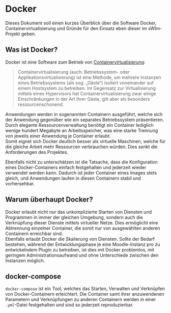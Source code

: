 # Docker

Dieses Dokument soll einen kurzes Überblick über die Software Docker, Containervirtualisierung und Gründe für den Einsatz eben dieser im sWIm-Projekt geben.

## Was ist Docker?

Docker ist eine Software zum Betrieb von [Containervirtualisierung](https://www.wikiwand.com/de/Containervirtualisierung):

> Containervirtualisierung (auch: Betriebssystem- oder Applikationsvirtualisierung) ist eine Methode, um mehrere Instanzen eines Betriebssystems (als sog. „Gäste“) isoliert voneinander auf einem Hostsystem zu betreiben. Im Gegensatz zur Virtualisierung mittels eines Hypervisors hat Containervirtualisierung zwar einige Einschränkungen in der Art ihrer Gäste, gilt aber als besonders ressourcenschonend.

Anwendungen werden in sogenannten Containern ausgeführt, welche sich der Anwendung gegenüber wie ein separates Betriebssystem präsentieren. Durch elegante Ressourcenverwaltung benötigt ein Container lediglich wenige hundert Megabyte an Arbeitsspeicher, was eine starke Trennung von jeweils einer Anwendung je Container erlaubt.  
Somit eignet sich Docker deutlich besser als virtuelle Maschinen, welche für die gleiche Arbeit mehr Ressourcen verbrauchen würden. Dies senkt die Anforderungen des Projektes.

Ebenfalls nicht zu unterschätzen ist die Tatsache, dass die Konfiguration eines Docker-Containers einfach festgehalten und jederzeit wieder verwendet werden kann. Dadurch ist jeder Container eines Images stets gleich, und Anwendungen laufen in diesen Containern stabil und vorhersehbar.

## Warum überhaupt Docker?

Docker erlaubt nicht nur das unkomplizierte Starten von Diensten und Programmen in immer der gleichen Umgebung, sondern auch die Verknüpfung dieser Dienste mittels virtueller Netze. Dies ermöglicht eine Abtrennung einzelner Container, die somit nur von ausgewählten anderen Containern erreichbar sind.  
Ebenfalls erlaubt Docker die Skalierung von Diensten. Sollte der Bedarf bestehen, während der Entwicklungsphase je eine Moodle-Instanz pro zu entwickelndem Plugin zu betreiben, ist dies mit Docker problemlos, mit geringem Administrationsaufwand und ohne Unterschiede zwischen den Instanzen möglich.

## docker-compose

`docker-compose` ist ein Tool, welches das Starten, Verwalten und Verknüpfen von Docker-Containern erleichtert. Die Container samt ihrer anzuwendenen Parametern und Verknüpfungen zu anderen Containern werden in einer `.yml`-Datei festgehalten und sind so jederzeit reproduzierbar.